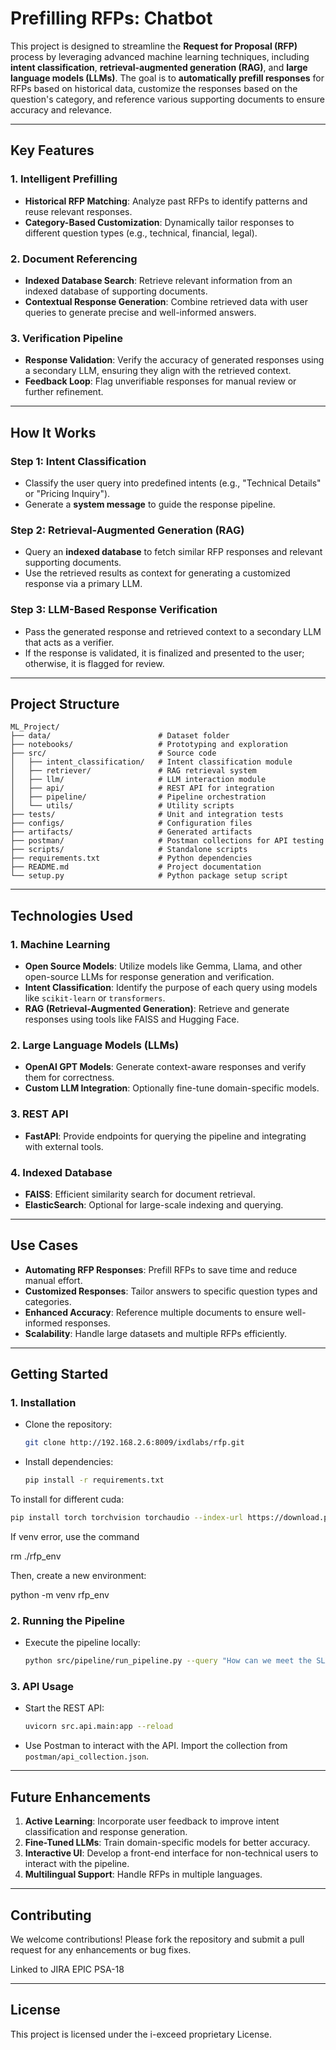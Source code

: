# Prefilling RFPs: Chatbot

This project is designed to streamline the **Request for Proposal (RFP)** process by leveraging advanced machine learning techniques, including **intent classification**, **retrieval-augmented generation (RAG)**, and **large language models (LLMs)**. The goal is to **automatically prefill responses** for RFPs based on historical data, customize the responses based on the question's category, and reference various supporting documents to ensure accuracy and relevance.

---

## **Key Features**

### **1. Intelligent Prefilling**
- **Historical RFP Matching**: Analyze past RFPs to identify patterns and reuse relevant responses.
- **Category-Based Customization**: Dynamically tailor responses to different question types (e.g., technical, financial, legal).

### **2. Document Referencing**
- **Indexed Database Search**: Retrieve relevant information from an indexed database of supporting documents.
- **Contextual Response Generation**: Combine retrieved data with user queries to generate precise and well-informed answers.

### **3. Verification Pipeline**
- **Response Validation**: Verify the accuracy of generated responses using a secondary LLM, ensuring they align with the retrieved context.
- **Feedback Loop**: Flag unverifiable responses for manual review or further refinement.

---

## **How It Works**

### **Step 1: Intent Classification**
- Classify the user query into predefined intents (e.g., "Technical Details" or "Pricing Inquiry").
- Generate a **system message** to guide the response pipeline.

### **Step 2: Retrieval-Augmented Generation (RAG)**
- Query an **indexed database** to fetch similar RFP responses and relevant supporting documents.
- Use the retrieved results as context for generating a customized response via a primary LLM.

### **Step 3: LLM-Based Response Verification**
- Pass the generated response and retrieved context to a secondary LLM that acts as a verifier.
- If the response is validated, it is finalized and presented to the user; otherwise, it is flagged for review.

---

## **Project Structure**

```plaintext
ML_Project/
├── data/                        # Dataset folder
├── notebooks/                   # Prototyping and exploration
├── src/                         # Source code
│   ├── intent_classification/   # Intent classification module
│   ├── retriever/               # RAG retrieval system
│   ├── llm/                     # LLM interaction module
│   ├── api/                     # REST API for integration
│   ├── pipeline/                # Pipeline orchestration
│   └── utils/                   # Utility scripts
├── tests/                       # Unit and integration tests
├── configs/                     # Configuration files
├── artifacts/                   # Generated artifacts
├── postman/                     # Postman collections for API testing
├── scripts/                     # Standalone scripts
├── requirements.txt             # Python dependencies
├── README.md                    # Project documentation
└── setup.py                     # Python package setup script
```

---

## **Technologies Used**

### **1. Machine Learning**
- **Open Source Models**: Utilize models like Gemma, Llama, and other open-source LLMs for response generation and verification.
- **Intent Classification**: Identify the purpose of each query using models like `scikit-learn` or `transformers`.
- **RAG (Retrieval-Augmented Generation)**: Retrieve and generate responses using tools like FAISS and Hugging Face.

### **2. Large Language Models (LLMs)**
- **OpenAI GPT Models**: Generate context-aware responses and verify them for correctness.
- **Custom LLM Integration**: Optionally fine-tune domain-specific models.

### **3. REST API**
- **FastAPI**: Provide endpoints for querying the pipeline and integrating with external tools.

### **4. Indexed Database**
- **FAISS**: Efficient similarity search for document retrieval.
- **ElasticSearch**: Optional for large-scale indexing and querying.

---

## **Use Cases**

- **Automating RFP Responses**: Prefill RFPs to save time and reduce manual effort.
- **Customized Responses**: Tailor answers to specific question types and categories.
- **Enhanced Accuracy**: Reference multiple documents to ensure well-informed responses.
- **Scalability**: Handle large datasets and multiple RFPs efficiently.

---

## **Getting Started**

### **1. Installation**
- Clone the repository:
  ```bash
  git clone http://192.168.2.6:8009/ixdlabs/rfp.git
  ```
- Install dependencies:
  ```bash
  pip install -r requirements.txt
  ```
To install for different cuda:

 ```bash
 pip install torch torchvision torchaudio --index-url https://download.pytorch.org/whl/cu118  (Change the cuda version)
 ```
If venv error, use the command

rm ./rfp_env

Then, create a new environment:

python -m venv rfp_env

### **2. Running the Pipeline**
- Execute the pipeline locally:
  ```bash
  python src/pipeline/run_pipeline.py --query "How can we meet the SLA requirements?"
  ```

### **3. API Usage**
- Start the REST API:
  ```bash
  uvicorn src.api.main:app --reload
  ```
- Use Postman to interact with the API. Import the collection from `postman/api_collection.json`.

---

## **Future Enhancements**

1. **Active Learning**: Incorporate user feedback to improve intent classification and response generation.
2. **Fine-Tuned LLMs**: Train domain-specific models for better accuracy.
3. **Interactive UI**: Develop a front-end interface for non-technical users to interact with the pipeline.
4. **Multilingual Support**: Handle RFPs in multiple languages.

---

## **Contributing**
We welcome contributions! Please fork the repository and submit a pull request for any enhancements or bug fixes.

Linked to JIRA EPIC PSA-18

---

## **License**
This project is licensed under the i-exceed proprietary License. 

